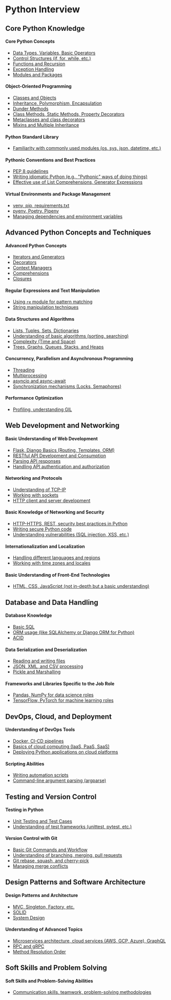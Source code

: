 # Python Interview

## Core Python Knowledge

#### Core Python Concepts
- [Data Types, Variables, Basic Operators](python_interview/Data_Types_Variables_Basic_Operators.md)
- [Control Structures (if, for, while, etc.)](python_interview/Control_Structures_(if_for_while_etc).md)
- [Functions and Recursion](python_interview/Functions_and_Recursion.md)
- [Exception Handling](python_interview/Exception_Handling.md)
- [Modules and Packages](python_interview/Modules_and_Packages.md)
#### Object-Oriented Programming
- [Classes and Objects](python_interview/Classes_and_Objects.md)
- [Inheritance, Polymorphism, Encapsulation](python_interview/Inheritance_Polymorphism_Encapsulation.md)
- [Dunder Methods](python_interview/Dunder_Methods.md)
- [Class Methods, Static Methods, Property Decorators](python_interview/Class_Methods_Static_Methods_Property_Decorators.md)
- [Metaclasses and class decorators](python_interview/Metaclasses_and_class_decorators.md)
- [Mixins and Multiple Inheritance](python_interview/Mixins_and_Multiple_Inheritance.md)
#### Python Standard Library
- [Familiarity with commonly used modules (os, sys, json, datetime, etc.)](python_interview/Familiarity_with_commonly_used_modules_(os_sys_json_datetime_etc).md)
#### Pythonic Conventions and Best Practices
- [PEP 8 guidelines](python_interview/PEP_8_guidelines.md)
- [Writing idiomatic Python (e.g., "Pythonic" ways of doing things)](python_interview/Writing_idiomatic_Python_(eg_Pythonic_ways_of_doing_things).md)
- [Effective use of List Comprehensions, Generator Expressions](python_interview/Effective_use_of_List_Comprehensions_Generator_Expressions.md)
#### Virtual Environments and Package Management
- [venv, pip, requirements.txt](python_interview/venv_pip_requirements.txt.md)
- [pyenv, Poetry, Pipenv](python_interview/pyenv_Poetry_Pipenv.md)
- [Managing dependencies and environment variables](python_interview/Managing_dependencies_and_environment_variables.md)

## Advanced Python Concepts and Techniques

#### Advanced Python Concepts
- [Iterators and Generators](python_interview/Iterators_and_Generators.md)
- [Decorators](python_interview/Decorators.md)
- [Context Managers](python_interview/Context_Managers.md)
- [Comprehensions](python_interview/Comprehensions.md)
- [Closures](python_interview/Closures.md)
#### Regular Expressions and Text Manipulation
- [Using `re` module for pattern matching](python_interview/Using_re_module_for_pattern_matching.md)
- [String manipulation techniques](python_interview/String_manipulation_techniques.md)
#### Data Structures and Algorithms
- [Lists, Tuples, Sets, Dictionaries](python_interview/Lists_Tuples_Sets_Dictionaries.md)
- [Understanding of basic algorithms (sorting, searching)](python_interview/Understanding_of_basic_algorithms_(sorting_searching).md)
- [Complexity (Time and Space)](python_interview/Complexity_(Time_and_Space).md)
- [Trees, Graphs, Queues, Stacks, and Heaps](python_interview/Trees_Graphs_Queues_Stacks_and_Heaps.md)
#### Concurrency, Parallelism and Asynchronous Programming
- [Threading](python_interview/Threading.md)
- [Multiprocessing](python_interview/Multiprocessing.md)
- [asyncio and async-await](python_interview/asyncio_and_async-await.md)
- [Synchronization mechanisms (Locks, Semaphores)](python_interview/Synchronization_mechanisms_(Locks_Semaphores).md)
#### Performance Optimization
- [Profiling, understanding GIL](python_interview/Profiling_understanding_GIL.md)

## Web Development and Networking

#### Basic Understanding of Web Development
- [Flask, Django Basics (Routing, Templates, ORM)](python_interview/Flask_Django_Basics_(Routing_Templates_ORM).md)
- [RESTful API Development and Consumption](python_interview/RESTful_API_Development_and_Consumption.md)
- [Parsing API responses](python_interview/Parsing_API_responses.md)
- [Handling API authentication and authorization](python_interview/Handling_API_authentication_and_authorization.md)
#### Networking and Protocols
- [Understanding of TCP-IP](python_interview/Understanding_of_TCP-IP.md)
- [Working with sockets](python_interview/Working_with_sockets.md)
- [HTTP client and server development](python_interview/HTTP_client_and_server_development.md)
#### Basic Knowledge of Networking and Security
- [HTTP-HTTPS, REST, security best practices in Python](python_interview/HTTP-HTTPS_REST_security_best_practices_in_Python.md)
- [Writing secure Python code](python_interview/Writing_secure_Python_code.md)
- [Understanding vulnerabilities (SQL injection, XSS, etc.)](python_interview/Understanding_vulnerabilities_(SQL_injection_XSS_etc).md)
#### Internationalization and Localization
- [Handling different languages and regions](python_interview/Handling_different_languages_and_regions.md)
- [Working with time zones and locales](python_interview/Working_with_time_zones_and_locales.md)
#### Basic Understanding of Front-End Technologies
- [HTML, CSS, JavaScript (not in-depth but a basic understanding)](python_interview/HTML_CSS_JavaScript_(not_in-depth_but_a_basic_understanding).md)

## Database and Data Handling

#### Database Knowledge
- [Basic SQL](python_interview/Basic_SQL.md)
- [ORM usage (like SQLAlchemy or Django ORM for Python)](python_interview/ORM_usage_(like_SQLAlchemy_or_Django_ORM_for_Python).md)
- [ACID](python_interview/ACID.md)
#### Data Serialization and Deserialization
- [Reading and writing files](python_interview/Reading_and_writing_files.md)
- [JSON, XML, and CSV processing](python_interview/JSON_XML_and_CSV_processing.md)
- [Pickle and Marshalling](python_interview/Pickle_and_Marshalling.md)
#### Frameworks and Libraries Specific to the Job Role
- [Pandas, NumPy for data science roles](python_interview/Pandas_NumPy_for_data_science_roles.md)
- [TensorFlow, PyTorch for machine learning roles](python_interview/TensorFlow_PyTorch_for_machine_learning_roles.md)

## DevOps, Cloud, and Deployment
#### Understanding of DevOps Tools
- [Docker, CI-CD pipelines](python_interview/Docker_CI-CD_pipelines.md)
- [Basics of cloud computing (IaaS, PaaS, SaaS)](python_interview/Basics_of_cloud_computing_(IaaS_PaaS_SaaS).md)
- [Deploying Python applications on cloud platforms](python_interview/Deploying_Python_applications_on_cloud_platforms.md)
#### Scripting Abilities
- [Writing automation scripts](python_interview/Writing_automation_scripts.md)
- [Command-line argument parsing (argparse)](python_interview/Command-line_argument_parsing_(argparse).md)

## Testing and Version Control

#### Testing in Python
- [Unit Testing and Test Cases](python_interview/Unit_Testing_and_Test_Cases.md)
- [Understanding of test frameworks (unittest, pytest, etc.)](python_interview/Understanding_of_test_frameworks_(unittest_pytest_etc).md)
#### Version Control with Git
- [Basic Git Commands and Workflow](python_interview/Basic_Git_Commands_and_Workflow.md)
- [Understanding of branching, merging, pull requests](python_interview/Understanding_of_branching_merging_pull_requests.md)
- [Git rebase, squash, and cherry-pick](python_interview/Git_rebase_squash_and_cherry-pick.md)
- [Managing merge conflicts](python_interview/Managing_merge_conflicts.md)

## Design Patterns and Software Architecture

#### Design Patterns and Architecture
- [MVC, Singleton, Factory, etc.](python_interview/MVC_Singleton_Factory_etc.md)
- [SOLID](python_interview/SOLID.md)
- [System Design](python_interview/System_Design.md)
#### Understanding of Advanced Topics
- [Microservices architecture, cloud services (AWS, GCP, Azure), GraphQL](python_interview/Microservices_architecture_cloud_services_(AWS_GCP_Azure)_GraphQL.md)
- [RPC and gRPC](python_interview/RPC_and_gRPC.md)
- [Method Resolution Order](python_interview/Method_Resolution_Order.md)

## Soft Skills and Problem Solving

#### Soft Skills and Problem-Solving Abilities
- [Communication skills, teamwork, problem-solving methodologies](python_interview/Communication_skills_teamwork_problem-solving_methodologies.md)
